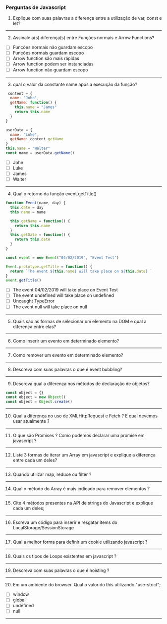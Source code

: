 
### Perguntas de Javascript

1. Explique com suas palavras a diferença entre a utilização de var, const e let?

---

2. Assinale a(s) diferença(s) entre Funções normais e Arrow Functions?

 - [ ] Funções normais não guardam escopo  
 - [ ] Funções normais guardam escopo  
 - [ ] Arrow function são mais rápidas  
 - [ ] Arrow function podem ser instanciadas  
 - [ ] Arrow function não guardam escopo  

---

3. qual o valor da constante name após a execução da função?

```javascript
 content = {
  name: "John",
  getName: function() {
    this.name = "James"
    return this.name
  }
}

userData = {
  name: "Luke",
  getName: content.getName
}
this.name = "Walter"
const name = userData.getName()

```
 - [ ] John
 - [ ] Luke
 - [ ] James
 - [ ] Walter

---

4. Qual o retorno da função event.getTitle()

```javascript
function Event(name, day) {
  this.date = day
  this.name = name

  this.getName = function() {
    return this.name
  }
  this.getDate = function() {
    return this.date
  }
}

const event = new Event("04/02/2019", "Event Test")

Event.prototype.getTitle = function() {
  return `The event ${this.name} will take place on ${this.date} `
}
event.getTitle()

```

 - [ ] The event 04/02/2019 will take place on Event Test
 - [ ] The event undefined will take place on undefined
 - [ ] Uncaught TypeError
 - [ ] The event null will take place on null

---

5. Quais são as formas de selecionar um elemento na DOM e qual a diferença entre elas?

---

6. Como inserir um evento em determinado elemento?

---

7. Como remover um evento em determinado elemento?

---

8. Descreva com suas palavras o que é event bubbling?

---

9. Descreva qual a diferença nos métodos de declaração de objetos?

```javascript
const object = {}
const object = new Object()
const object = Object.create()
```

---

10. Qual a diferença no uso de XMLHttpRequest e Fetch ? E qual devemos usar atualmente ?

---

11. O que são Promises ? Como podemos declarar uma promise em javascript ?

---

12. Liste 3 formas de iterar um Array em javascript e explique a diferença entre cada um deles?

---

13. Quando utilizar map, reduce ou filter ?

---

14. Qual o método do Array é mais indicado para remover elementos ?

---

15. Cite 4 métodos presentes na API de strings do Javascript e explique cada um deles;

---

16. Escreva um código para inserir e resgatar items do LocalStorage/SessionStorage

---

17. Qual a melhor forma para definir um cookie utilizando javascript ?

---

18. Quais os tipos de Loops existentes em javascript ?

---

19. Descreva com suas palavras o que é hoisting ?

---

20. Em um ambiente do browser. Qual o valor do this utilizando "use-strict";

 - [ ] window
 - [ ] global
 - [ ] undefined
 - [ ] null

---
